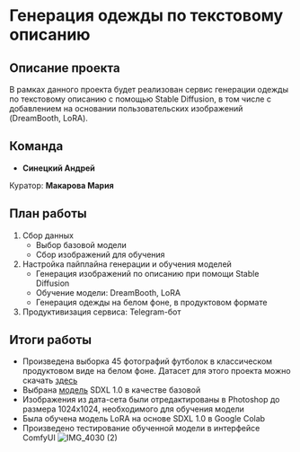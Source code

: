 # **Генерация одежды по текстовому описанию**

## **Описание проекта**

В рамках данного проекта будет реализован сервис генерации одежды по текстовому описанию с помощью Stable Diffusion, в том числе с добавлением на основании пользовательских изображений (DreamBooth, LoRA).

## **Команда**

- **Синецкий Андрей**
  
Куратор: **Макарова Мария**

## **План работы**

1. Сбор данных
   - Выбор базовой модели
   - Сбор изображений для обучения
2. Настройка пайплайна генерации и обучения моделей
   - Генерация изображений по описанию при помощи Stable Diffusion
   - Обучение модели: DreamBooth, LoRA
   - Генерация одежды на белом фоне, в продуктовом формате
3. Продуктивизация сервиса: Telegram-бот


## **Итоги работы**

* Произведена выборка 45 фотографий футболок в классическом продуктовом виде на белом фоне. Датасет для этого проекта можно скачать [здесь](https://disk.yandex.ru/d/9AbJz3lHwdbpHg)
* Выбрана [модель](https://huggingface.co/stabilityai/stable-diffusion-xl-base-1.0/resolve/main/sd_xl_base_1.0.safetensors) SDXL 1.0 в качестве базовой 
* Изображения из дата-сета были отредактированы в Photoshop до размера 1024x1024, необходимого для обучения модели
* Была обучена модель LoRA на основе SDXL 1.0 в Google Colab
* Произведено тестирование обученной модели в интерфейсе ComfyUI
![IMG_4030 (2)](https://github.com/Soltechml/ClothesLora/assets/146172822/21c2d7f7-d473-489b-b3ea-ac2288881cfd)



